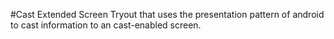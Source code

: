 #Cast Extended Screen
Tryout that uses the presentation pattern of android to cast information to an cast-enabled screen.